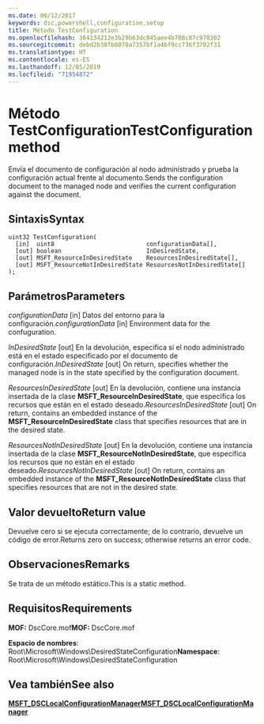 ```yaml
---
ms.date: 06/12/2017
keywords: dsc,powershell,configuration,setup
title: Método TestConfiguration
ms.openlocfilehash: 384134212e3b29b63dc045aee4b708c87c970302
ms.sourcegitcommit: debd2b38fb8070a7357bf1a4bf9cc736f3702f31
ms.translationtype: HT
ms.contentlocale: es-ES
ms.lasthandoff: 12/05/2019
ms.locfileid: "71954872"
---
```

# <a name="testconfiguration-method"></a><span data-ttu-id="abd86-103">Método TestConfiguration</span><span class="sxs-lookup"><span data-stu-id="abd86-103">TestConfiguration method</span></span>

<span data-ttu-id="abd86-104">Envía el documento de configuración al nodo administrado y prueba la configuración actual frente al documento.</span><span class="sxs-lookup"><span data-stu-id="abd86-104">Sends the configuration document to the managed node and verifies the current configuration against the document.</span></span>

## <a name="syntax"></a><span data-ttu-id="abd86-105">Sintaxis</span><span class="sxs-lookup"><span data-stu-id="abd86-105">Syntax</span></span>

```mof
uint32 TestConfiguration(
  [in]  uint8                          configurationData[],
  [out] boolean                        InDesiredState,
  [out] MSFT_ResourceInDesiredState    ResourcesInDesiredState[],
  [out] MSFT_ResourceNotInDesiredState ResourcesNotInDesiredState[]
);
```

## <a name="parameters"></a><span data-ttu-id="abd86-106">Parámetros</span><span class="sxs-lookup"><span data-stu-id="abd86-106">Parameters</span></span>

<span data-ttu-id="abd86-107">*configurationData* \[in\] Datos del entorno para la configuración.</span><span class="sxs-lookup"><span data-stu-id="abd86-107">*configurationData* \[in\] Environment data for the confuguration.</span></span>

<span data-ttu-id="abd86-108">*InDesiredState* \[out\] En la devolución, especifica si el nodo administrado está en el estado especificado por el documento de configuración.</span><span class="sxs-lookup"><span data-stu-id="abd86-108">*InDesiredState* \[out\] On return, specifies whether the managed node is in the state specified by the configuration document.</span></span>

<span data-ttu-id="abd86-109">*ResourcesInDesiredState* \[out\] En la devolución, contiene una instancia insertada de la clase **MSFT_ResourceInDesiredState**, que especifica los recursos que están en el estado deseado.</span><span class="sxs-lookup"><span data-stu-id="abd86-109">*ResourcesInDesiredState* \[out\] On return, contains an embedded instance of the **MSFT_ResourceInDesiredState** class that specifies resources that are in the desired state.</span></span>

<span data-ttu-id="abd86-110">*ResourcesNotInDesiredState* \[out\] En la devolución, contiene una instancia insertada de la clase **MSFT_ResourceNotInDesiredState**, que especifica los recursos que no están en el estado deseado.</span><span class="sxs-lookup"><span data-stu-id="abd86-110">*ResourcesNotInDesiredState* \[out\] On return, contains an embedded instance of the **MSFT_ResourceNotInDesiredState** class that specifies resources that are not in the desired state.</span></span>

## <a name="return-value"></a><span data-ttu-id="abd86-111">Valor devuelto</span><span class="sxs-lookup"><span data-stu-id="abd86-111">Return value</span></span>

<span data-ttu-id="abd86-112">Devuelve cero si se ejecuta correctamente; de lo contrario, devuelve un código de error.</span><span class="sxs-lookup"><span data-stu-id="abd86-112">Returns zero on success; otherwise returns an error code.</span></span>

## <a name="remarks"></a><span data-ttu-id="abd86-113">Observaciones</span><span class="sxs-lookup"><span data-stu-id="abd86-113">Remarks</span></span>

<span data-ttu-id="abd86-114">Se trata de un método estático.</span><span class="sxs-lookup"><span data-stu-id="abd86-114">This is a static method.</span></span>

## <a name="requirements"></a><span data-ttu-id="abd86-115">Requisitos</span><span class="sxs-lookup"><span data-stu-id="abd86-115">Requirements</span></span>

<span data-ttu-id="abd86-116">**MOF:** DscCore.mof</span><span class="sxs-lookup"><span data-stu-id="abd86-116">**MOF:** DscCore.mof</span></span>

<span data-ttu-id="abd86-117">**Espacio de nombres**: Root\Microsoft\Windows\DesiredStateConfiguration</span><span class="sxs-lookup"><span data-stu-id="abd86-117">**Namespace**: Root\Microsoft\Windows\DesiredStateConfiguration</span></span>

## <a name="see-also"></a><span data-ttu-id="abd86-118">Vea también</span><span class="sxs-lookup"><span data-stu-id="abd86-118">See also</span></span>

[<span data-ttu-id="abd86-119">**MSFT_DSCLocalConfigurationManager**</span><span class="sxs-lookup"><span data-stu-id="abd86-119">**MSFT_DSCLocalConfigurationManager**</span></span>](msft-dsclocalconfigurationmanager.md)
